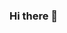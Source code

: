 ### Hi there 👋

<!--
**LexiDaFluffyHusky/LexiDaFluffyHusky** is a ✨ _special_ ✨ repository because its `README.md` (this file) appears on your GitHub profile.

Here are some ideas to get you started:

- 🔭 I’m currently working on ...
i am currently working on making my own website, adding features like authentication and things like that
- 🌱 I’m currently learning ...
i am currently learning web and game development, aswell as python
- 👯 I’m looking to collaborate on ...
- 🤔 I’m looking for help with ...
- 💬 Ask me about ...
anything you want
- 📫 How to reach me: ...
contact details: lexidafluffyhusky.102@gmail.com +1(407)235-3417
- 😄 Pronouns: ...
He/She/They
